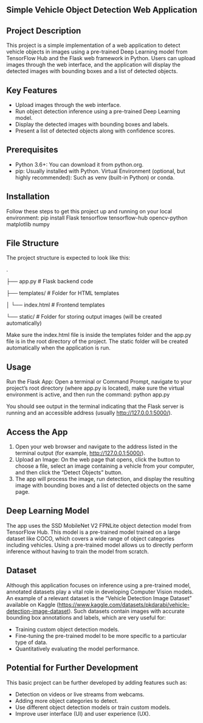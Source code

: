 Simple Vehicle Object Detection Web Application
-----------------------------------------------

Project Description
-------------------
This project is a simple implementation of a web application to detect vehicle objects in images using a pre-trained Deep Learning model from TensorFlow Hub and the Flask web framework in Python. Users can upload images through the web interface, and the application will display the detected images with bounding boxes and a list of detected objects.

Key Features
------------
- Upload images through the web interface.
- Run object detection inference using a pre-trained Deep Learning model.
- Display the detected images with bounding boxes and labels.
- Present a list of detected objects along with confidence scores.

Prerequisites
-------------
- Python 3.6+: You can download it from python.org.
- pip: Usually installed with Python. Virtual Environment (optional, but highly recommended): Such as venv (built-in Python) or conda.

Installation
------------
Follow these steps to get this project up and running on your local environment:
pip install Flask tensorflow tensorflow-hub opencv-python matplotlib numpy

File Structure
--------------
The project structure is expected to look like this:

.

├── app.py # Flask backend code

├── templates/ # Folder for HTML templates

│ └── index.html # Frontend templates

└── static/ # Folder for storing output images (will be created automatically)

Make sure the index.html file is inside the templates folder and the app.py file is in the root directory of the project. The static folder will be created automatically when the application is run.

Usage
-----
Run the Flask App:
Open a terminal or Command Prompt, navigate to your project’s root directory (where app.py is located), make sure the virtual environment is active, and then run the command:
python app.py

You should see output in the terminal indicating that the Flask server is running and an accessible address (usually http://127.0.0.1:5000/).

Access the App
--------------
1. Open your web browser and navigate to the address listed in the terminal output (for example, http://127.0.0.1:5000/).
2. Upload an Image:
   On the web page that opens, click the button to choose a file, select an image containing a vehicle from your computer, and then click the “Detect Objects” button.
3. The app will process the image, run detection, and display the resulting image with bounding boxes and a list of detected objects on the same page.

Deep Learning Model
-------------------
The app uses the SSD MobileNet V2 FPNLite object detection model from TensorFlow Hub. This model is a pre-trained model trained on a large dataset like COCO, which covers a wide range of object categories including vehicles. Using a pre-trained model allows us to directly perform inference without having to train the model from scratch.

Dataset
--------
Although this application focuses on inference using a pre-trained model, annotated datasets play a vital role in developing Computer Vision models. An example of a relevant dataset is the “Vehicle Detection Image Dataset” available on Kaggle (https://www.kaggle.com/datasets/pkdarabi/vehicle-detection-image-dataset). Such datasets contain images with accurate bounding box annotations and labels, which are very useful for:
- Training custom object detection models.
- Fine-tuning the pre-trained model to be more specific to a particular type of data.
- Quantitatively evaluating the model performance.

Potential for Further Development
---------------------------------
This basic project can be further developed by adding features such as:
- Detection on videos or live streams from webcams.
- Adding more object categories to detect.
- Use different object detection models or train custom models.
- Improve user interface (UI) and user experience (UX).
